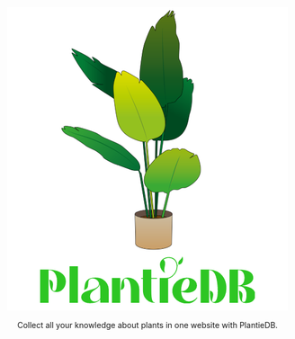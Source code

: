 <p align="center"><img src="https://github.com/daraem/PlantieDB/blob/main/PlantieDB%20Logo.png"></p>
<p align="center">Collect all your knowledge about plants in one website with PlantieDB.</p>
